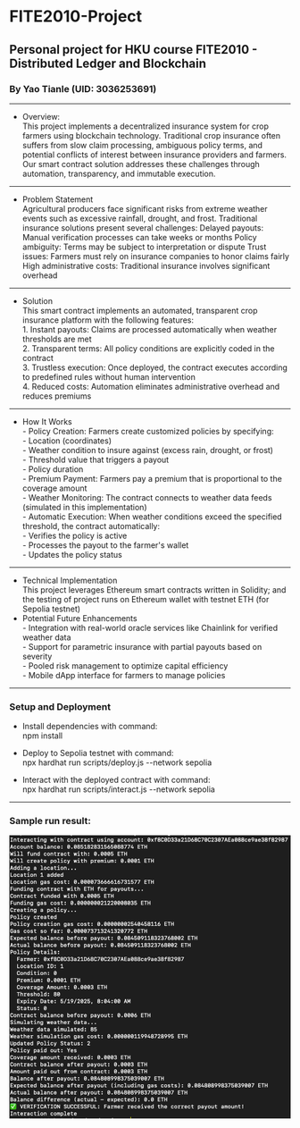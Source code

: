 # FITE2010-Project
## Personal project for HKU course FITE2010 - Distributed Ledger and Blockchain
### By Yao Tianle (UID: 3036253691)
-------------------
- Overview:
<br> This project implements a decentralized insurance system for crop farmers using blockchain technology. Traditional crop insurance often suffers from slow claim processing, ambiguous policy terms, and potential conflicts of interest between insurance providers and farmers. Our smart contract solution addresses these challenges through automation, transparency, and immutable execution.
-------------------
- Problem Statement
<br> Agricultural producers face significant risks from extreme weather events such as excessive rainfall, drought, and frost. Traditional insurance solutions present several challenges:
Delayed payouts: Manual verification processes can take weeks or months
Policy ambiguity: Terms may be subject to interpretation or dispute
Trust issues: Farmers must rely on insurance companies to honor claims fairly
High administrative costs: Traditional insurance involves significant overhead
-------------------
- Solution
<br> This smart contract implements an automated, transparent crop insurance platform with the following features:
<br> 1. Instant payouts: Claims are processed automatically when weather thresholds are met
<br> 2. Transparent terms: All policy conditions are explicitly coded in the contract
<br> 3. Trustless execution: Once deployed, the contract executes according to predefined rules without human intervention
<br> 4. Reduced costs: Automation eliminates administrative overhead and reduces premiums
-------------------
- How It Works
<br> - Policy Creation: Farmers create customized policies by specifying: 
<br> - Location (coordinates)
<br> - Weather condition to insure against (excess rain, drought, or frost)
<br> - Threshold value that triggers a payout
<br> - Policy duration
<br> - Premium Payment: Farmers pay a premium that is proportional to the coverage amount
<br> - Weather Monitoring: The contract connects to weather data feeds (simulated in this implementation)
<br> - Automatic Execution: When weather conditions exceed the specified threshold, the contract automatically:
<br> - Verifies the policy is active
<br> - Processes the payout to the farmer's wallet
<br> - Updates the policy status
-------------------
- Technical Implementation
<br> This project leverages Ethereum smart contracts written in Solidity; and the testing of project runs on Ethereum wallet with testnet ETH (for Sepolia testnet)
- Potential Future Enhancements
<br> - Integration with real-world oracle services like Chainlink for verified weather data
<br> - Support for parametric insurance with partial payouts based on severity
<br> - Pooled risk management to optimize capital efficiency
<br> - Mobile dApp interface for farmers to manage policies
-------------------
### Setup and Deployment
- Install dependencies with command:
<br> npm install

- Deploy to Sepolia testnet with command:
<br> npx hardhat run scripts/deploy.js --network sepolia

- Interact with the deployed contract with command:
<br> npx hardhat run scripts/interact.js --network sepolia
-------------------
### Sample run result:
![Crop Insurance System](sample_run.png)
